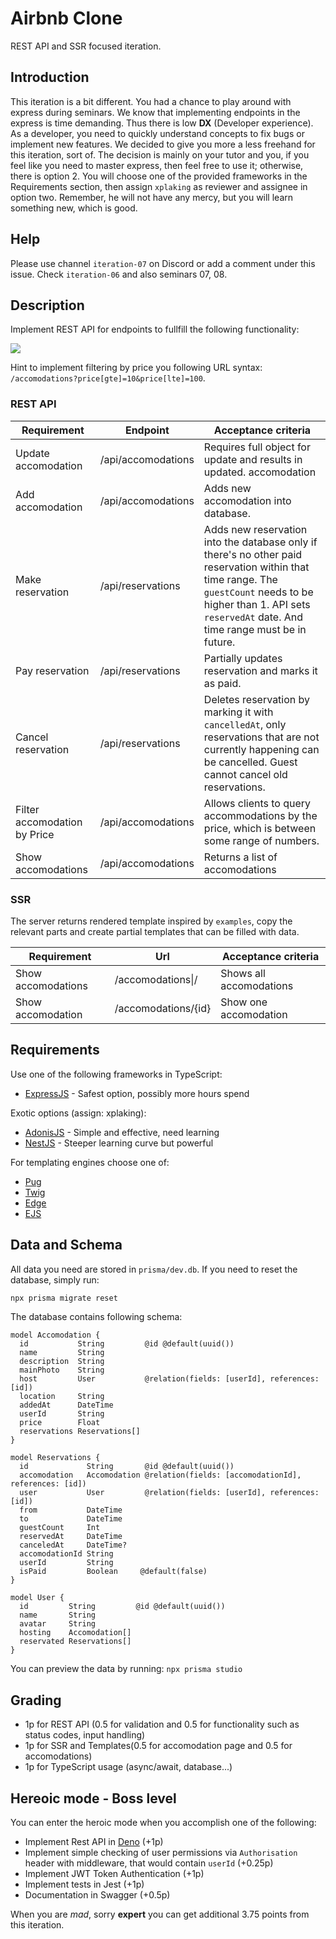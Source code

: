 # Airbnb Clone

REST API and SSR focused iteration.

## Introduction

This iteration is a bit different. You had a chance to play around with express during seminars.
We know that implementing endpoints in the express is time demanding. Thus there is low **DX** (Developer experience).
As a developer, you need to quickly understand concepts to fix bugs or implement new features.
We decided to give you more a less freehand for this iteration, sort of. The decision is mainly on your tutor and you,
if you feel like you need to master express, then feel free to use it; otherwise, there is option 2.
You will choose one of the provided frameworks in the Requirements section, then assign `xplaking` as reviewer and 
assignee in option two. Remember, he will not have any mercy, but you will learn something new, which is good.

## Help

Please use channel `iteration-07` on Discord or add a comment under this issue. Check `iteration-06` and also
seminars 07, 08.

## Description

Implement REST API for endpoints to fullfill the following functionality:

![](https://www.plantuml.com/plantuml/png/RT3BQkmm30RWlPv2P3-BCvTP7kO2RJU5RkO1DBQQc3XsaEN2KFhkJS8KRCXEl_J9s3ub9T4yUF3ygQWHnRMTedN2HbqCa7eNHX8Qy4wcRoNcO4tqKL25Gff671I0Z4wjvZLpqWOfOJjNV-st-EnsKm4mdqsXzOnd9vTmmMz0p8aD9SRcdNf6uSJoHVCLbiNRzLzfFkYnGdObkL8mx5VKiLHdQv6CYKEqfTcMvZPECrvZ-vAzEAyi5SFx0qTnXf_-03y0oy_Wncx-Bw_gufpoahRrS5V7GnsFrUeUuCJ1vi7_0W00)

Hint to implement filtering by price you following URL syntax: `/accomodations?price[gte]=10&price[lte]=100`.

### REST API

| Requirement                  	| Endpoint           	| Acceptance criteria                                                                                                                                                     	|
|------------------------------	|--------------------	|-------------------------------------------------------------------------------------------------------------------------------------------------------------------------	|
| Update accomodation          	| /api/accomodations 	| Requires full object for update and results in updated. accomodation                                                                                                     	|
| Add accomodation             	| /api/accomodations 	| Adds new accomodation into database.                                                                                                                                    	|
| Make reservation             	| /api/reservations  	| Adds new reservation into the database only if there's no other paid reservation within that time range. The `guestCount` needs to be higher than 1. API sets `reservedAt` date. And time range must be in future. 	|
| Pay reservation              	| /api/reservations  	| Partially updates reservation and marks it as paid.                                                                                                                     	|
| Cancel reservation           	| /api/reservations  	| Deletes reservation by marking it with `cancelledAt`, only reservations that are not currently happening can be cancelled. Guest cannot cancel old reservations.                                               	|
| Filter accomodation by Price 	| /api/accomodations 	| Allows clients to query accommodations by the price, which is between some range of numbers.                                                                                   	|
| Show accomodations           	| /api/accomodations 	| Returns a list of accomodations                                                                                                                                         	|
### SSR

The server returns rendered template inspired by `examples`, copy the relevant parts and 
create partial templates that can be filled with data.

| Requirement        	| Url                 	| Acceptance criteria     	|
|--------------------	|---------------------	|-------------------------	|
| Show accomodations 	| /accomodations\|/   	| Shows all accomodations 	|
| Show accomodation  	| /accomodations/{id} 	| Show one accomodation   	|

## Requirements

Use one of the following frameworks in TypeScript:

- [ExpressJS](https://expressjs.com/) - Safest option, possibly more hours spend

Exotic options (assign: xplaking):

- [AdonisJS](https://adonisjs.com/) - Simple and effective, need learning
- [NestJS](https://nestjs.com/) - Steeper learning curve but powerful

For templating engines choose one of:

- [Pug](https://pugjs.org/api/getting-started.html)
- [Twig](https://github.com/twigjs/twig.js/)
- [Edge](https://docs.adonisjs.com/guides/views/introduction)
- [EJS](https://ejs.co/)


## Data and Schema

All data you need are stored in `prisma/dev.db`. If you need to reset the database, simply run:

```bash
npx prisma migrate reset
```

The database contains following schema:

```prisma
model Accomodation {
  id           String         @id @default(uuid())
  name         String
  description  String
  mainPhoto    String
  host         User           @relation(fields: [userId], references: [id])
  location     String
  addedAt      DateTime
  userId       String
  price        Float
  reservations Reservations[]
}

model Reservations {
  id             String       @id @default(uuid())
  accomodation   Accomodation @relation(fields: [accomodationId], references: [id])
  user           User         @relation(fields: [userId], references: [id])
  from           DateTime
  to             DateTime
  guestCount     Int
  reservedAt     DateTime
  canceledAt     DateTime?
  accomodationId String
  userId         String
  isPaid         Boolean     @default(false)
}

model User {
  id         String         @id @default(uuid())
  name       String
  avatar     String
  hosting    Accomodation[]
  reservated Reservations[]
}
```
You can preview the data by running: `npx prisma studio`

## Grading

- 1p for REST API (0.5 for validation and 0.5 for functionality such as status codes, input handling)
- 1p for SSR and Templates(0.5 for accomodation page and 0.5 for accomodations)
- 1p for TypeScript usage (async/await, database...)

## Hereoic mode - Boss level

You can enter the heroic mode when you accomplish one of the following:

- Implement Rest API in [Deno](https://deno.land/) (+1p)
- Implement simple checking of user permissions via `Authorisation` header with middleware, that would contain `userId` (+0.25p)
- Implement JWT Token Authentication (+1p)
- Implement tests in Jest (+1p)
- Documentation in Swagger (+0.5p)

When you are _mad_, sorry **expert** you can get additional 3.75 points from this iteration.
